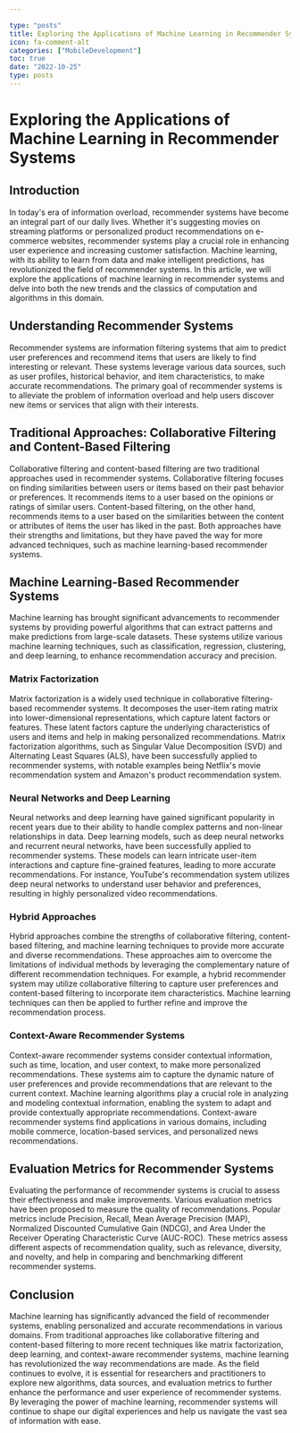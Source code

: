 ```yaml
---

type: "posts"
title: Exploring the Applications of Machine Learning in Recommender Systems
icon: fa-comment-alt
categories: ["MobileDevelopment"]
toc: true
date: "2022-10-25"
type: posts
---
```





# Exploring the Applications of Machine Learning in Recommender Systems

## Introduction

In today's era of information overload, recommender systems have become an integral part of our daily lives. Whether it's suggesting movies on streaming platforms or personalized product recommendations on e-commerce websites, recommender systems play a crucial role in enhancing user experience and increasing customer satisfaction. Machine learning, with its ability to learn from data and make intelligent predictions, has revolutionized the field of recommender systems. In this article, we will explore the applications of machine learning in recommender systems and delve into both the new trends and the classics of computation and algorithms in this domain.

## Understanding Recommender Systems

Recommender systems are information filtering systems that aim to predict user preferences and recommend items that users are likely to find interesting or relevant. These systems leverage various data sources, such as user profiles, historical behavior, and item characteristics, to make accurate recommendations. The primary goal of recommender systems is to alleviate the problem of information overload and help users discover new items or services that align with their interests.

## Traditional Approaches: Collaborative Filtering and Content-Based Filtering

Collaborative filtering and content-based filtering are two traditional approaches used in recommender systems. Collaborative filtering focuses on finding similarities between users or items based on their past behavior or preferences. It recommends items to a user based on the opinions or ratings of similar users. Content-based filtering, on the other hand, recommends items to a user based on the similarities between the content or attributes of items the user has liked in the past. Both approaches have their strengths and limitations, but they have paved the way for more advanced techniques, such as machine learning-based recommender systems.

## Machine Learning-Based Recommender Systems

Machine learning has brought significant advancements to recommender systems by providing powerful algorithms that can extract patterns and make predictions from large-scale datasets. These systems utilize various machine learning techniques, such as classification, regression, clustering, and deep learning, to enhance recommendation accuracy and precision.

### Matrix Factorization

Matrix factorization is a widely used technique in collaborative filtering-based recommender systems. It decomposes the user-item rating matrix into lower-dimensional representations, which capture latent factors or features. These latent factors capture the underlying characteristics of users and items and help in making personalized recommendations. Matrix factorization algorithms, such as Singular Value Decomposition (SVD) and Alternating Least Squares (ALS), have been successfully applied to recommender systems, with notable examples being Netflix's movie recommendation system and Amazon's product recommendation system.

### Neural Networks and Deep Learning

Neural networks and deep learning have gained significant popularity in recent years due to their ability to handle complex patterns and non-linear relationships in data. Deep learning models, such as deep neural networks and recurrent neural networks, have been successfully applied to recommender systems. These models can learn intricate user-item interactions and capture fine-grained features, leading to more accurate recommendations. For instance, YouTube's recommendation system utilizes deep neural networks to understand user behavior and preferences, resulting in highly personalized video recommendations.

### Hybrid Approaches

Hybrid approaches combine the strengths of collaborative filtering, content-based filtering, and machine learning techniques to provide more accurate and diverse recommendations. These approaches aim to overcome the limitations of individual methods by leveraging the complementary nature of different recommendation techniques. For example, a hybrid recommender system may utilize collaborative filtering to capture user preferences and content-based filtering to incorporate item characteristics. Machine learning techniques can then be applied to further refine and improve the recommendation process.

### Context-Aware Recommender Systems

Context-aware recommender systems consider contextual information, such as time, location, and user context, to make more personalized recommendations. These systems aim to capture the dynamic nature of user preferences and provide recommendations that are relevant to the current context. Machine learning algorithms play a crucial role in analyzing and modeling contextual information, enabling the system to adapt and provide contextually appropriate recommendations. Context-aware recommender systems find applications in various domains, including mobile commerce, location-based services, and personalized news recommendations.

## Evaluation Metrics for Recommender Systems

Evaluating the performance of recommender systems is crucial to assess their effectiveness and make improvements. Various evaluation metrics have been proposed to measure the quality of recommendations. Popular metrics include Precision, Recall, Mean Average Precision (MAP), Normalized Discounted Cumulative Gain (NDCG), and Area Under the Receiver Operating Characteristic Curve (AUC-ROC). These metrics assess different aspects of recommendation quality, such as relevance, diversity, and novelty, and help in comparing and benchmarking different recommender systems.

## Conclusion

Machine learning has significantly advanced the field of recommender systems, enabling personalized and accurate recommendations in various domains. From traditional approaches like collaborative filtering and content-based filtering to more recent techniques like matrix factorization, deep learning, and context-aware recommender systems, machine learning has revolutionized the way recommendations are made. As the field continues to evolve, it is essential for researchers and practitioners to explore new algorithms, data sources, and evaluation metrics to further enhance the performance and user experience of recommender systems. By leveraging the power of machine learning, recommender systems will continue to shape our digital experiences and help us navigate the vast sea of information with ease.